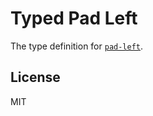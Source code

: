 # Typed Pad Left

The type definition for [`pad-left`](https://github.com/jonschlinkert/pad-left).

## License

MIT
